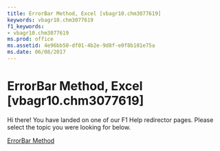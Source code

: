 ```yaml
---
title: ErrorBar Method, Excel [vbagr10.chm3077619]
keywords: vbagr10.chm3077619
f1_keywords:
- vbagr10.chm3077619
ms.prod: office
ms.assetid: 4e96bb50-df01-4b2e-9d8f-e0f8b101e75a
ms.date: 06/08/2017
---
```



# ErrorBar Method, Excel [vbagr10.chm3077619]

Hi there! You have landed on one of our F1 Help redirector pages. Please select the topic you were looking for below.

[ErrorBar Method](http://msdn.microsoft.com/library/c2ada146-1549-aa88-2a39-bf1cccf1008b%28Office.15%29.aspx)

